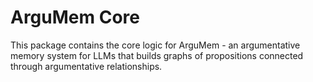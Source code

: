 # ArguMem Core

This package contains the core logic for ArguMem - an argumentative memory system for LLMs that builds graphs of propositions connected through argumentative relationships.
